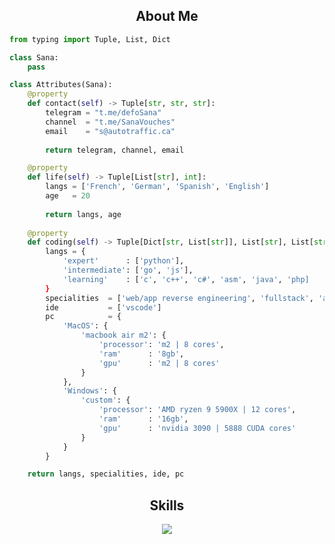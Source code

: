 <!-- <p align="center">
    <img alt="" src=https://img.shields.io/github/stars/xtekky?style=for-the-badge&?affiliations=OWNER%2CCOLLABORATOR />
    <img alt="" src=https://komarev.com/ghpvc/?username=xtekky&style=for-the-badge />
</p> -->


<h2 align="center">About Me </h2>

```python
from typing import Tuple, List, Dict

class Sana:
    pass

class Attributes(Sana):
    @property
    def contact(self) -> Tuple[str, str, str]:
        telegram = "t.me/defoSana"
        channel  = "t.me/SanaVouches"
        email    = "s@autotraffic.ca"
	    
        return telegram, channel, email

    @property
    def life(self) -> Tuple[List[str], int]:
        langs = ['French', 'German', 'Spanish', 'English']
        age   = 20
		
        return langs, age
	
    @property
    def coding(self) -> Tuple[Dict[str, List[str]], List[str], List[str], Dict[str]]:
        langs = {
            'expert'      : ['python'],
            'intermediate': ['go', 'js'],
            'learning'    : ['c', 'c++', 'c#', 'asm', 'java', 'php]
        }
        specialities  = ['web/app reverse engineering', 'fullstack', 'ai']
        ide           = ['vscode']
        pc            = {
            'MacOS': {
                'macbook air m2': {
                    'processor': 'm2 | 8 cores',
                    'ram'      : '8gb',
                    'gpu'      : 'm2 | 8 cores'
                }
            },
            'Windows': {
                'custom': {
                    'processor': 'AMD ryzen 9 5900X | 12 cores',
                    'ram'      : '16gb',
                    'gpu'      : 'nvidia 3090 | 5888 CUDA cores'
                }
            }
        }

	return langs, specialities, ide, pc
```

<h2 align="center">Skills </h2>

<p align="center">
  <a href="https://skillicons.dev">
    <img src="https://skillicons.dev/icons?i=python,golang,vscode,androidstudio,c,cs,cpp,js,css,html" />
  </a>
</p>

<p href="https://discord.gg/SanaSolutions" align="center">
    <img alt="" src="https://github-readme-stats.vercel.app/api?username=30Sana&theme=tokyonight&show_icons=true">
</p>

</p>
</p>
